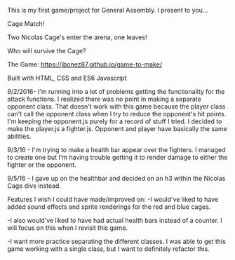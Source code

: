 This is my first game/project for General Assembly. I present to you...

Cage Match!

Two Nicolas Cage's enter the arena, one leaves!

Who will survive the Cage?

The Game:
https://jbonez87.github.io/game-to-make/

Built with HTML, CSS and ES6 Javascript

9/2/2016- I'm running into a lot of problems getting the functionality for
the attack functions. I realized there was no point in making a separate opponent
class. That doesn't work with this game because the player class can't call
the opponent class when I try to reduce the opponent's hit points. I'm keeping the
opponent.js purely for a record of stuff I tried. I decided to make the player.js
a fighter.js. Opponent and player have basically the same abilities.


9/3/16 - I'm trying to make a health bar appear over the fighters. I managed
to create one but I'm having trouble getting it to render damage to either the
fighter or the opponent.

9/5/16 - I gave up on the healthbar and decided on an h3 within the Nicolas
Cage divs instead.

Features I wish I could have made/improved on:
-I would've liked to have added sound effects and sprite renderings for the red
and blue cages.

-I also would've liked to have had actual health bars instead of a counter. I
will focus on this when I revisit this game.

-I want more practice separating the different classes. I was able to get this
game working with a single class, but I want to definitely refactor this.
